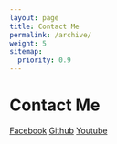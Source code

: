 ```yaml
---
layout: page
title: Contact Me
permalink: /archive/
weight: 5
sitemap:
  priority: 0.9
---
```

# Contact Me
<div class="page">
<a href="https://www.facebook.com/kausik.narayanan">Facebook</a>
<a href="https://www.github.com/KausikN">Github</a>
<a href="https://www.youtube.com/KausikN">Youtube</a>
</div>
